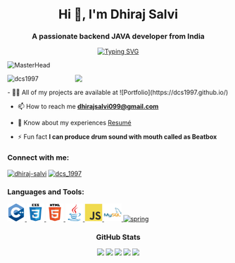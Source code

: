 <h1 align="center">Hi 👋, I'm Dhiraj Salvi</h1>

<h3 align="center">A passionate backend JAVA developer from India</h3>

<div align="center">
 <a href="https://git.io/typing-svg"><img src="https://readme-typing-svg.demolab.com?font=Fira+Code&size=27&pause=1000&color=blue &width=435&lines=Hello+Fellow+%3C%2FDevelopers%3E" alt="Typing SVG" /></a>
 </div>

![MasterHead](https://miro.medium.com/max/1400/1*OxT7UjIwhklKE8d8SFyo7g.gif)

<img src="https://camo.githubusercontent.com/5ddf73ad3a205111cf8c686f687fc216c2946a75005718c8da5b837ad9de78c9/68747470733a2f2f7468756d62732e6766796361742e636f6d2f4576696c4e657874446576696c666973682d736d616c6c2e676966" width="350px" align="right">
<p align="left"> <img src="https://komarev.com/ghpvc/?username=dcs1997&label=Profile%20views&color=0e75b6&style=flat" alt="dcs1997" /> </p>
- 👨‍💻 All of my projects are available at ![Portfolio](https://dcs1997.github.io/)

- 📫 How to reach me **dhirajsalvi099@gmail.com**

- 📄 Know about my experiences [Resumé](https://drive.google.com/file/d/1GgP3iurT80s1oZq88EeYeGyXPJC_n_FU/view?usp=sharing)

- ⚡ Fun fact **I can produce drum sound with mouth called as Beatbox**

<h3 align="left">Connect with me:</h3>
<p align="left">
<a href="https://linkedin.com/in/dhiraj-salvi" target="blank"><img align="center" src="https://raw.githubusercontent.com/rahuldkjain/github-profile-readme-generator/master/src/images/icons/Social/linked-in-alt.svg" alt="dhiraj-salvi" height="30" width="40" /></a>
<a href="https://instagram.com/dcs_1997" target="blank"><img align="center" src="https://raw.githubusercontent.com/rahuldkjain/github-profile-readme-generator/master/src/images/icons/Social/instagram.svg" alt="dcs_1997" height="30" width="40" /></a>
</p>

<h3 align="left">Languages and Tools:</h3>
<p align="left"> <a href="https://www.w3schools.com/cpp/" target="_blank" rel="noreferrer"> <img src="https://raw.githubusercontent.com/devicons/devicon/master/icons/cplusplus/cplusplus-original.svg" alt="cplusplus" width="40" height="40"/> </a> <a href="https://www.w3schools.com/css/" target="_blank" rel="noreferrer"> <img src="https://raw.githubusercontent.com/devicons/devicon/master/icons/css3/css3-original-wordmark.svg" alt="css3" width="40" height="40"/> </a> <a href="https://www.w3.org/html/" target="_blank" rel="noreferrer"> <img src="https://raw.githubusercontent.com/devicons/devicon/master/icons/html5/html5-original-wordmark.svg" alt="html5" width="40" height="40"/> </a> <a href="https://www.java.com" target="_blank" rel="noreferrer"> <img src="https://raw.githubusercontent.com/devicons/devicon/master/icons/java/java-original.svg" alt="java" width="40" height="40"/> </a> <a href="https://developer.mozilla.org/en-US/docs/Web/JavaScript" target="_blank" rel="noreferrer"> <img src="https://raw.githubusercontent.com/devicons/devicon/master/icons/javascript/javascript-original.svg" alt="javascript" width="40" height="40"/> </a> <a href="https://www.mysql.com/" target="_blank" rel="noreferrer"> <img src="https://raw.githubusercontent.com/devicons/devicon/master/icons/mysql/mysql-original-wordmark.svg" alt="mysql" width="40" height="40"/> </a> <a href="https://spring.io/" target="_blank" rel="noreferrer"> <img src="https://www.vectorlogo.zone/logos/springio/springio-icon.svg" alt="spring" width="40" height="40"/> </a> </p>

<h3 align="center">GitHub Stats</h3>

<p align="center">
<img src="http://github-profile-summary-cards.vercel.app/api/cards/profile-details?username=dcs1997&theme=github_dark">
<img src="http://github-profile-summary-cards.vercel.app/api/cards/repos-per-language?username=dcs1997&theme=github_dark">
<img src="http://github-profile-summary-cards.vercel.app/api/cards/most-commit-language?username=dcs1997&theme=github_dark">
<img src="http://github-profile-summary-cards.vercel.app/api/cards/stats?username=dcs1997&theme=github_dark">
<img src="http://github-profile-summary-cards.vercel.app/api/cards/productive-time?username=dcs1997&theme=github_dark&utcOffset=8">
	
</p>
